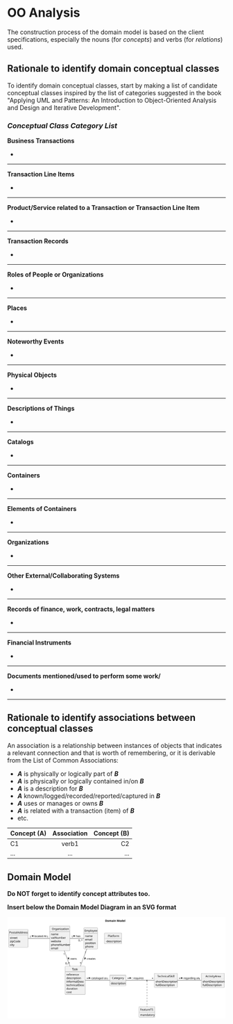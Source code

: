 # OO Analysis

The construction process of the domain model is based on the client specifications, especially the nouns (for _concepts_) and verbs (for _relations_) used.

## Rationale to identify domain conceptual classes
To identify domain conceptual classes, start by making a list of candidate conceptual classes inspired by the list of categories suggested in the book "Applying UML and Patterns: An Introduction to Object-Oriented Analysis and Design and Iterative Development".


### _Conceptual Class Category List_

**Business Transactions**

* 

---

**Transaction Line Items**

* 

---

**Product/Service related to a Transaction or Transaction Line Item**

* 

---

**Transaction Records**

* 

---  

**Roles of People or Organizations**

* 

---

**Places**

* 

---

**Noteworthy Events**

* 

---

**Physical Objects**

* 

---

**Descriptions of Things**

* 

---

**Catalogs**

* 

---

**Containers**

* 

---

**Elements of Containers**

* 

---

**Organizations**

* 

---

**Other External/Collaborating Systems**

* 

---

**Records of finance, work, contracts, legal matters**

* 

---

**Financial Instruments**

* 

---

**Documents mentioned/used to perform some work/**

* 

---


## Rationale to identify associations between conceptual classes

An association is a relationship between instances of objects that indicates a relevant connection and that is worth of remembering, or it is derivable from the List of Common Associations:

- **_A_** is physically or logically part of **_B_**
- **_A_** is physically or logically contained in/on **_B_**
- **_A_** is a description for **_B_**
- **_A_** known/logged/recorded/reported/captured in **_B_**
- **_A_** uses or manages or owns **_B_**
- **_A_** is related with a transaction (item) of **_B_**
- etc.


| Concept (A) 		|    Association   	    |  Concept (B) |
|----------	   	|:---------------------:|------:       |
| C1  	| verb1    		 	         | C2  |
| ...  	|      ...    		 	      | ...  |



## Domain Model

**Do NOT forget to identify concept attributes too.**

**Insert below the Domain Model Diagram in an SVG format**

![Domain Model](svg/project-domain-model.svg)